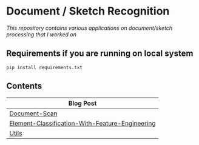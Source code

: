 # Document / Sketch Recognition

*This repository contains various applications on document/sketch processing that I worked on*

## Requirements if you are running on local system
```
pip install requirements.txt
```

## Contents

| Blog Post |
| ------------- |
| [Document-Scan](https://https://github.com/yigitsik/Homography-Transformation/Document-Sketch-Recognition/Document-Scan) 
| [Element-Classification-With-Feature-Engineering](https://https://github.com/yigitsik/Homography-Transformation/Document-Sketch-Recognition/Element-Classification-With-Feature-Engineering) 
| [Utils](https://https://github.com/yigitsik/Homography-Transformation/Document-Sketch-Recognition/Utils) 
